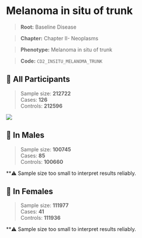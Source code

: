 # Melanoma in situ of trunk

> **Root:** Baseline Disease  

> **Chapter:** Chapter II- Neoplasms  

> **Phenotype:** Melanoma in situ of trunk  

> **Code:** `CD2_INSITU_MELANOMA_TRUNK`

## 🧪 All Participants  
> Sample size: **212722**  
> Cases: **126**  
> Controls: **212596**
<img src="/Disease/Figures/ALL/Incidence/CD2_INSITU_MELANOMA_TRUNK.png"/>
<CsvTable src="/Disease_Data/ALL/Incidence/COX_CD2_INSITU_MELANOMA_TRUNK.csv" label="🔍 View full results" />

## 👨 In Males  
> Sample size: **100745**  
> Cases: **85**  
> Controls: **100660**

**⚠️ Sample size too small to interpret results reliably.


## 👩 In Females  
> Sample size: **111977**  
> Cases: **41**  
> Controls: **111936**

**⚠️ Sample size too small to interpret results reliably.

